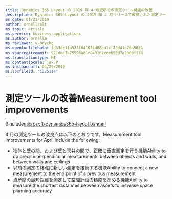 ```yaml
---
title: Dynamics 365 Layout の 2019 年 4 月更新での測定ツール機能の改善
description: Dynamics 365 Layout の 2019 年 4 月リリースで改良された測定ツール機能では、空間デザイナーはいっそう正確に測定することができます。
ms.date: 01/21/2019
author: ornellaalt
ms.topic: article
ms.service: business-applications
ms.author: ornella
ms.reviewer: v-brycho
ms.openlocfilehash: fd33de1fa535f641054d88ed1cf25d41c70a5834
ms.sourcegitcommit: 921dde7a25596a81c049162eee650d7a2009f17d
ms.translationtype: HT
ms.contentlocale: ja-JP
ms.lasthandoff: 04/29/2019
ms.locfileid: "1225114"
---
```

# <a name="measurement-tool-improvements"></a><span data-ttu-id="08b9f-103">測定ツールの改善</span><span class="sxs-lookup"><span data-stu-id="08b9f-103">Measurement tool improvements</span></span>
[!include[microsoft-dynamics365-layout banner](../../includes/microsoft-dynamics365-layout.md)]

<span data-ttu-id="08b9f-104">4 月の測定ツールの改良点は以下のとおりです。</span><span class="sxs-lookup"><span data-stu-id="08b9f-104">Measurement tool improvements for April include the following:</span></span>

- <span data-ttu-id="08b9f-105">物体と壁の間、および壁と天井の間で、正確に垂直測定を行う機能</span><span class="sxs-lookup"><span data-stu-id="08b9f-105">Ability to do precise perpendicular measurements between objects and walls, and between walls and ceilings</span></span>
- <span data-ttu-id="08b9f-106">以前の測定の終点に新しい測定を接続する機能</span><span class="sxs-lookup"><span data-stu-id="08b9f-106">Ability to connect a new measurement to the end point of a previous measurement</span></span>
- <span data-ttu-id="08b9f-107">資産間の最短距離を測定して空間計画の精度を高める機能</span><span class="sxs-lookup"><span data-stu-id="08b9f-107">Ability to measure the shortest distances between assets to increase space planning accuracy</span></span>

